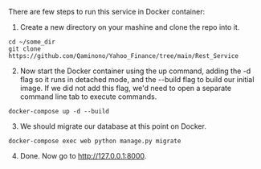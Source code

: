 There are few steps to run this service in Docker container:
  1. Create a new directory on your mashine and clone the repo into it.
  
    cd ~/some_dir
    git clone https://github.com/Qaminono/Yahoo_Finance/tree/main/Rest_Service
 
  2. Now start the Docker container using the up command, adding the -d flag so it runs in detached mode, and the --build flag to build our initial image. If we did not add this flag, we'd need to open a separate command line tab to execute commands.
  
    docker-compose up -d --build
    
  3. We should migrate our database at this point on Docker.
  
    docker-compose exec web python manage.py migrate
  
  4. Done. Now go to http://127.0.0.1:8000.
